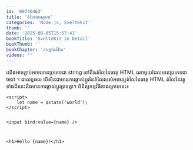 ```yaml
---
id: '09746463'
title: 'តំលៃ​ជា​​អត្ថបទ'
categories: 'Node.js, Sveltekit'
thumb: ''
date: '2025-08-05T15:57:41'
bookTitle: 'SvelteKit in Detail'
bookThumb: ''
bookChapter: 'ការភ្ជាប់​តំលៃ'
videos: ''
---
```

<p>យើង​អាច​ភ្ជាប់​អថេរ​មាន​ប្រភេទ​ជា string ទៅ​នឹង​​តំលៃ​នៃ​ធាតុ HTML ណា​មួយ​ដែល​មាន​ប្រភេទ​ជា text ។ ជា​លទ្ធផល បើ​សិន​ជា​មាន​ការផ្លាស់ប្តូរ​នៃ​តំលៃ​របស់​អថេរ​ឬតំលៃ​នៃ​ធាតុ HTML តំលៃ​នៃ​វត្ថុ​ទាំង​ពីរ​នេះ​នឹង​មាន​​ការផ្លាស់ប្តូរ​​ព្រម​គ្នា​។ ពិនិត្យ​កម្មវិធី​​ខាង​ក្រោម​នេះ​​៖</p><pre><code class="language-html">&lt;script&gt;
    let name = $state('world');
&lt;/script&gt;

&lt;input bind:value={name} /&gt;

&lt;h1&gt;Hello {name}!&lt;/h1&gt;</code></pre>
